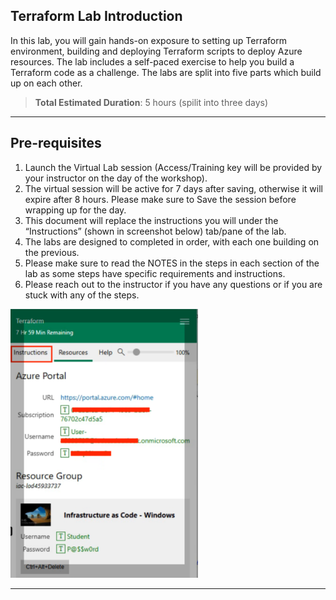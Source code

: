 ## Terraform Lab Introduction

In this lab, you will gain hands-on exposure to setting up Terraform environment, building and deploying Terraform scripts to deploy Azure resources. The lab includes a self-paced exercise to help you build a Terraform code as a challenge. The labs are split into five parts which build up on each other. 

> **Total Estimated Duration**: 5 hours (spilit into three days)

---

## Pre-requisites

1. Launch the Virtual Lab session (Access/Training key will be provided by your instructor on the day of the workshop).
2. The virtual session will be active for 7 days after saving, otherwise it will expire after 8 hours. Please make sure to Save the session before wrapping up for the day.
3. This document will replace the instructions you will under the “Instructions” (shown in screenshot below) tab/pane of the lab.
4. The labs are designed to completed in order, with each one building on the previous.
5. Please make sure to read the NOTES in the steps in each section of the lab as some steps have specific requirements and instructions.
6. Please reach out to the instructor if you have any questions or if you are stuck with any of the steps.

<img src="images/be04a9414465ed5d7d1be43d60374058.png" alt="drawing" width="300"/>

---
